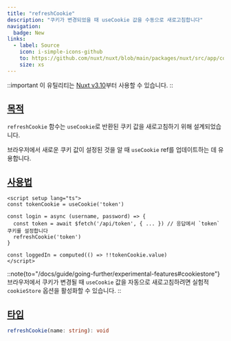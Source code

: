 ```yaml
---
title: "refreshCookie"
description: "쿠키가 변경되었을 때 useCookie 값을 수동으로 새로고침합니다"
navigation:
  badge: New
links:
  - label: Source
    icon: i-simple-icons-github
    to: https://github.com/nuxt/nuxt/blob/main/packages/nuxt/src/app/composables/cookie.ts
    size: xs
---
```


::important
이 유틸리티는 [Nuxt v3.10](/blog/v3-10)부터 사용할 수 있습니다.
::

## [목적](#purpose)

`refreshCookie` 함수는 `useCookie`로 반환된 쿠키 값을 새로고침하기 위해 설계되었습니다.

브라우저에서 새로운 쿠키 값이 설정된 것을 알 때 `useCookie` ref를 업데이트하는 데 유용합니다.

## [사용법](#usage)

```vue [app.vue]
<script setup lang="ts">
const tokenCookie = useCookie('token')

const login = async (username, password) => {
  const token = await $fetch('/api/token', { ... }) // 응답에서 `token` 쿠키를 설정합니다
  refreshCookie('token')
}

const loggedIn = computed(() => !!tokenCookie.value)
</script>
```

::note{to="/docs/guide/going-further/experimental-features#cookiestore"}
브라우저에서 쿠키가 변경될 때 `useCookie` 값을 자동으로 새로고침하려면 실험적 `cookieStore` 옵션을 활성화할 수 있습니다.
::

## [타입](#type)

```ts
refreshCookie(name: string): void
```
